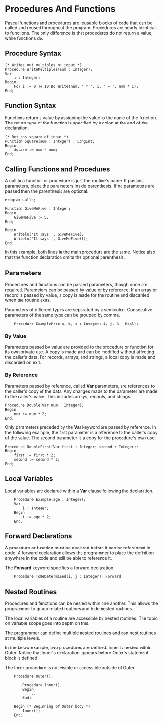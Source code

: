 # Procedures And Functions

Pascal functions and procedures are reusable blocks of code that can be called and reused throughout the program.  Procedures are nearly identical to functions.  The only difference is that procedures do not return a value, while functions do.

## Procedure Syntax

```
(* Writes out multiples of input *)
Procedure WriteMultiples(num : Integer);
Var
    i : Integer;
Begin
    For i := 0 To 10 Do Write(num, ' * ', i, ' = ', num * i);
End;
```

## Function Syntax

Functions return a value by assigning the value to the name of the function.  The return type of the function is specified by a colon at the end of the declaration.

```
(* Returns square of input *)
Function Square(num : Integer) : LongInt;
Begin
    Square := num * num;
End;
```

## Calling Functions and Procedures

A call to a function or procedure is just the routine's name. If passing parameters,
place the parameters inside parenthesis. If no parameters are passed then the
parenthesis are optional.

```
Program Calls;

Function GiveMeFive : Integer;
Begin
    GiveMeFive := 5;
End;

Begin
    Writeln('It says ', GiveMeFive);
    Writeln('It says ', GiveMeFive());
End.
```

In this example, both lines in the main procedure are the same. Notice also that the function declaration
omits the optional parenthesis.

## Parameters

Procedures and functions can be passed parameters, though none are required.  Parameters can be passed by value or by reference.  If an array or record is passed by value, a copy is made for the routine and discarded when the routine exits.

Parameters of different types are separated by a semicolon.  Consecutive parameters of the same type can be grouped by comma.

```
    Procedure ExampleProc(a, b, c : Integer; i, j, k : Real);
```

### By Value

Parameters passed by value are provided to the procedure or function for its own private use.  A copy is made and can be modified without affecting the caller's data.  For records, arrays, and strings, a local copy is made and discarded on exit.


### By Reference

Parameters passed by reference, called **Var** parameters, are references to the caller's copy of the data.  Any changes made to the parameter are made to the caller's value.  This includes arrays, records, and strings.

```
Procedure Double(Var num : Integer);
Begin
    num := num * 2;
End;
```

Only parameters preceded by the **Var** keyword are passed by reference.  In the following example, the first parameter is a reference to the caller's copy of the value.  The second parameter is a copy for the procedure's own use.

```
Procedure DoubleFirst(Var first : Integer; second : Integer);
Begin
    first := first * 2;
    second := second * 2;
End;
```

## Local Variables

Local variables are declared within a **Var** clause following the declaration.

```
    Procedure Example(age : Integer);
    Var
        i : Integer;
    Begin
        i := age * 2;
    End;
```

## Forward Declarations

A procedure or function must be declared before it can be referenced in code.  A forward declaration allows the programmer to place the definition anywhere in the code and still be able to reference it.

The **Forward** keyword specifies a forward declaration.

```
    Procedure ToBeDetermined(i, j : Integer); Forward;
```

## Nested Routines

Procedures and functions can be nested within one another.  This allows the programmer to group related routines and hide nested routines.

The local variables of a routine are accessible by nested routines.  The topic on variable scope goes into depth on this.

The programmer can define multiple nested routines and can nest routines at multiple levels.

In the below example, two procedures are defined.  Inner is nested within Outer.  Notice that Inner's declaration appears before Outer's statement block is defined.

The Inner procedure is not visible or accessible outside of Outer.

```
    Procedure Outer();

        Procedure Inner();
        Begin
            ...
        End;

    Begin (* Beginning of Outer body *)
        Inner();
    End;
```

